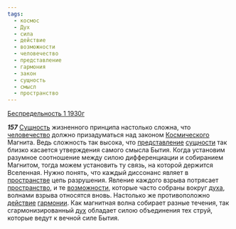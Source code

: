 ```yaml
---
tags:
  - космос
  - Дух
  - сила
  - действие
  - возможности
  - человечество
  - представление
  - гармония
  - закон
  - сущность
  - смысл
  - пространство
---
```


[Беспредельность 1 1930г](https://127.0.0.1:4002/agni/1930)

___157___
[Сущность](../../../tags/#сущность) жизненного принципа настолько сложна, что [человечество](../../../tags/#человечество) должно призадуматься над законом [Космического](../../../tags/#космос) Магнита. Ведь сложность так высока, что [представление](../../../tags/#представление) [сущности](../../../tags/#сущность) так близко касается утверждения самого смысла Бытия. Когда установим разумное соотношение между силою дифференциации и собиранием Магнитом, тогда можем установить ту связь, на которой держится Вселенная. Нужно понять, что каждый диссонанс являет в [пространстве](../../../tags/#[пространство](../../../tags/#пространство)) цепь разрушения. Явление каждого взрыва потрясает [пространство](../../../tags/#пространство), и те [возможности](../../../tags/#возможности), которые часто собраны вокруг [духа](../../../tags/#Дух), волнами взрыва относятся вновь. Настолько же противоположно [действие](../../../tags/#действие) [гармонии](../../../tags/#гармония). Как магнитная волна собирает разные течения, так сгармонизированный [дух](../../../tags/#Дух) обладает силою объединения тех струй, которые ведут к вечной силе Бытия.